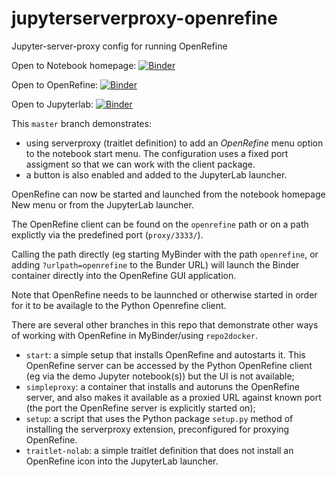 # jupyterserverproxy-openrefine
Jupyter-server-proxy config for running OpenRefine

Open to Notebook homepage: [![Binder](https://mybinder.org/badge_logo.svg)](https://mybinder.org/v2/gh/psychemedia/jupyterserverproxy-openrefine/master)

Open to OpenRefine: [![Binder](https://mybinder.org/badge_logo.svg)](https://mybinder.org/v2/gh/psychemedia/jupyterserverproxy-openrefine/master?urlpath=openrefine)

Open to Jupyterlab: [![Binder](https://mybinder.org/badge_logo.svg)](https://mybinder.org/v2/gh/psychemedia/jupyterserverproxy-openrefine/master?urlpath=lab)


This `master` branch demonstrates:

- using serverproxy (traitlet definition) to add an *OpenRefine* menu option to the notebook start menu. The configuration uses a fixed port assigment so that we can work with the client package.
- a button is also enabled and added to the JupyterLab launcher.

OpenRefine can now be started and launched from the notebook homepage New menu or from the JupyterLab launcher.

The OpenRefine client can be found on the `openrefine` path or on a path explictly via the predefined port (`proxy/3333/`).

Calling the path directly (eg starting MyBinder with the path `openrefine`, or adding `?urlpath=openrefine` to the Bunder URL) will launch the Binder container directly into the OpenRefine GUI application.

Note that OpenRefine needs to be launnched or otherwise started in order for it to be availagle to the Python Openrefine client.

There are several other branches in this repo that demonstrate other ways of working with OpenRefine in MyBinder/using `repo2docker`.

- `start`: a simple setup that installs OpenRefine and autostarts it. This OpenRefine server can be accessed by the Python OpenRefine client (eg via the demo Jupyter notebook(s)) but the UI is not available;
- `simpleproxy`: a container that installs and autoruns the OpenRefine server, and also makes it available as a proxied URL against known port (the port the OpenRefine server is explicitly started on);
- `setup`: a script that uses the Python package `setup.py` method of installing the serverproxy extension, preconfigured for proxying OpenRefine.
- `traitlet-nolab`: a simple traitlet definition that does not install an OpenRefine icon into the JupyterLab launcher.